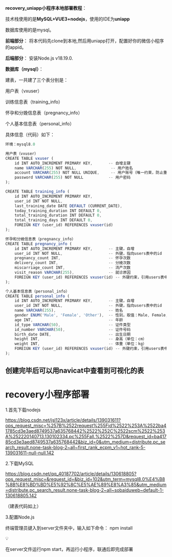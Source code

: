 **recovery_uniapp小程序本地部署教程**：

技术栈使用的是**MySQL+VUE3+nodejs**，使用的IDE为**uniapp**

数据库使用的是mysql。


**前端部分**：
将本代码先clone到本地,然后用uniapp打开，配置好你的微信小程序的appid。


**后端部分**：
安装Node.js v18.19.0.


**数据库（mysql）**：

建表，一共建了三个表分别是：

用户表（vxuser）

训练信息表（training_info）

怀孕和分娩信息表（pregnancy_info）

个人基本信息表（personal_info）

具体信息（代码）如下：

```jsx
环境：mysql8.0

用户表（vxuser）
CREATE TABLE vxuser (
    id INT AUTO_INCREMENT PRIMARY KEY,       -- 自增主键
    name VARCHAR(255) NOT NULL,               -- 用户姓名
    account VARCHAR(255) NOT NULL UNIQUE,     -- 用户账号（唯一约束，防止重复）
    password VARCHAR(255) NOT NULL           -- 用户密码
);

CREATE TABLE training_info (
    id INT AUTO_INCREMENT PRIMARY KEY,
    user_id INT NOT NULL,
    last_training_date DATE DEFAULT (CURRENT_DATE), 
    today_training_duration INT DEFAULT 0,
    total_training_duration INT DEFAULT 0,
    total_training_days INT DEFAULT 0,
    FOREIGN KEY (user_id) REFERENCES vxuser(id)
);

怀孕和分娩信息表（pregnancy_info）
CREATE TABLE pregnancy_info (
    id INT AUTO_INCREMENT PRIMARY KEY,       -- 主键，自增
    user_id INT NOT NULL,                    -- 外键，指向users表中的id
    pregnancy_count INT,                     -- 怀孕次数
    delivery_count INT,                      -- 分娩次数
    miscarriage_count INT,                   -- 流产次数
    visit_reason VARCHAR(255),               -- 就诊原因
    FOREIGN KEY (user_id) REFERENCES vxuser(id) -- 外键约束，引用users表中的id
);

个人基本信息表（personal_info）
CREATE TABLE personal_info (
    id INT AUTO_INCREMENT PRIMARY KEY,       -- 主键，自增
    user_id INT NOT NULL,                    -- 外键，指向users表中的id
    name VARCHAR(255),                       -- 姓名
    gender ENUM('Male', 'Female', 'Other'),  -- 性别，取值：Male, Female, Other
    age INT,                                 -- 年龄
    id_type VARCHAR(50),                     -- 证件类型
    id_number VARCHAR(50),                   -- 证件号码
    birth_date DATE,                         -- 出生日期
    height INT,                              -- 身高（单位：cm）
    weight INT,                              -- 体重（单位：kg）
    FOREIGN KEY (user_id) REFERENCES vxuser(id) -- 外键约束，引用users表中的id
);
```


创建完毕后可以用navicat中查看到可视化的表
--------------------------------------------------------------------------------------------
# recovery小程序部署

1.首先下载nodejs

https://blog.csdn.net/jsl123x/article/details/139031611?ops_request_misc=%257B%2522request%255Fid%2522%253A%2522ba41785cd3e3aed8749537a635768442%2522%252C%2522scm%2522%253A%252220140713.130102334.pc%255Fall.%2522%257D&request_id=ba41785cd3e3aed8749537a635768442&biz_id=0&utm_medium=distribute.pc_search_result.none-task-blog-2~all~first_rank_ecpm_v1~hot_rank-5-139031611-null-null.142

2.下载MySQL

https://blog.csdn.net/qq_40187702/article/details/130618805?ops_request_misc=&request_id=&biz_id=102&utm_term=mysql8.0%E4%B8%8B%E8%BD%BD%E5%92%8C%E5%AE%89%E8%A3%85&utm_medium=distribute.pc_search_result.none-task-blog-2~all~sobaiduweb~default-1-130618805.142

（建表代码如上）

3.配置Node.js

终端管理员键入到server文件夹中，输入如下命令：
npm install

<aside>
💡

在server文件运行npm start，再运行小程序，联通后即完成部署

</aside>
